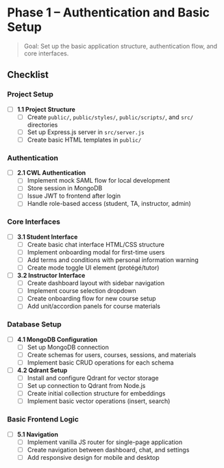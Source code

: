 # Phase 1 – Authentication and Basic Setup

> Goal: Set up the basic application structure, authentication flow, and core interfaces.

## Checklist

### Project Setup
- [ ] **1.1 Project Structure**
    - [ ] Create `public/`, `public/styles/`, `public/scripts/`, and `src/` directories
    - [ ] Set up Express.js server in `src/server.js`
    - [ ] Create basic HTML templates in `public/`

### Authentication
- [ ] **2.1 CWL Authentication**
    - [ ] Implement mock SAML flow for local development
    - [ ] Store session in MongoDB
    - [ ] Issue JWT to frontend after login
    - [ ] Handle role-based access (student, TA, instructor, admin)

### Core Interfaces
- [ ] **3.1 Student Interface**
    - [ ] Create basic chat interface HTML/CSS structure
    - [ ] Implement onboarding modal for first-time users
    - [ ] Add terms and conditions with personal information warning
    - [ ] Create mode toggle UI element (protégé/tutor)

- [ ] **3.2 Instructor Interface**
    - [ ] Create dashboard layout with sidebar navigation
    - [ ] Implement course selection dropdown
    - [ ] Create onboarding flow for new course setup
    - [ ] Add unit/accordion panels for course materials

### Database Setup
- [ ] **4.1 MongoDB Configuration**
    - [ ] Set up MongoDB connection
    - [ ] Create schemas for users, courses, sessions, and materials
    - [ ] Implement basic CRUD operations for each schema

- [ ] **4.2 Qdrant Setup**
    - [ ] Install and configure Qdrant for vector storage
    - [ ] Set up connection to Qdrant from Node.js
    - [ ] Create initial collection structure for embeddings
    - [ ] Implement basic vector operations (insert, search)

### Basic Frontend Logic
- [ ] **5.1 Navigation**
    - [ ] Implement vanilla JS router for single-page application
    - [ ] Create navigation between dashboard, chat, and settings
    - [ ] Add responsive design for mobile and desktop 
